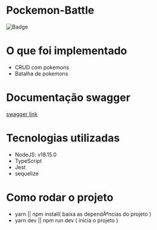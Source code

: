 # Pockemon-Battle

![Badge](https://img.shields.io/static/v1?label=POCKEMON&message=BATTLE&color=<COLOR>&style=<STYLE>&logo=<LOGO>)

O que foi implementado
======================
* CRUD com pokemons
* Batalha de pokemons

Documentação swagger
======================
  [swagger link](https://pokemon-battle.onrender.com/doc)

Tecnologias utilizadas
======================
* NodeJS: v18.15.0
* TypeScript
* Jest
* sequelize

Como rodar o projeto
======================
* yarn || npm install( baixa as dependÃªncias do projeto )
* yarn dev || npm run dev ( inicia o projeto )
